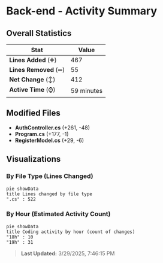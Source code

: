 # Back-end - Activity Summary 

## Overall Statistics

| Stat                   | Value                                                             |
| ---------------------- | ----------------------------------------------------------------- |
| **Lines Added** (➕)   | 467                                          |
| **Lines Removed** (➖) | 55                                        |
| **Net Change** (↕)    | 412                |
| **Active Time** (⌚)   | 59 minutes |


## Modified Files
- **AuthController.cs** (+261, -48)
- **Program.cs** (+177, -1)
- **RegisterModel.cs** (+29, -6)

## Visualizations

### By File Type (Lines Changed)

```mermaid
pie showData
title Lines changed by file type
".cs" : 522
```

### By Hour (Estimated Activity Count)

```mermaid
pie showData
title Coding activity by hour (count of changes)
"18h" : 10
"19h" : 31
```


> **Last Updated:** 3/29/2025, 7:46:15 PM